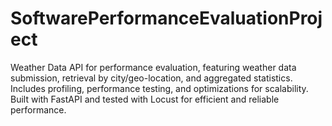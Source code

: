 # SoftwarePerformanceEvaluationProject
Weather Data API for performance evaluation, featuring weather data submission, retrieval by city/geo-location, and aggregated statistics. Includes profiling, performance testing, and optimizations for scalability. Built with FastAPI and tested with Locust for efficient and reliable performance.
